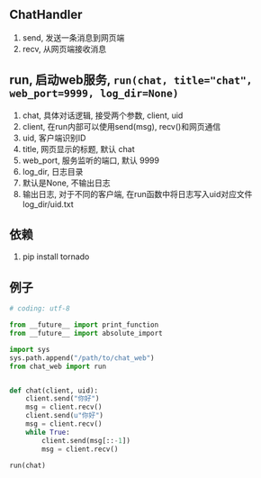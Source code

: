## ChatHandler

1. send, 发送一条消息到网页端
2. recv, 从网页端接收消息

## run, 启动web服务, `run(chat, title="chat", web_port=9999, log_dir=None)`

1. chat, 具体对话逻辑, 接受两个参数, client, uid
  1. client, 在run内部可以使用send(msg), recv()和网页通信
  2. uid, 客户端识别ID
2. title, 网页显示的标题, 默认 chat
3. web\_port, 服务监听的端口, 默认 9999
4. log\_dir, 日志目录
  1. 默认是None, 不输出日志
  2. 输出日志, 对于不同的客户端, 在run函数中将日志写入uid对应文件 log_dir/uid.txt

## 依赖

1. pip install tornado

## 例子

```python
# coding: utf-8

from __future__ import print_function
from __future__ import absolute_import

import sys
sys.path.append("/path/to/chat_web")
from chat_web import run


def chat(client, uid):
    client.send("你好")
    msg = client.recv()
    client.send(u"你好")
    msg = client.recv()
    while True:
        client.send(msg[::-1])
        msg = client.recv()

run(chat)
```
